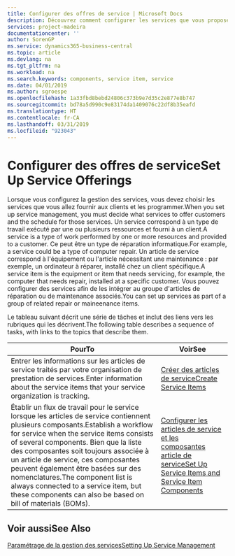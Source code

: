 ```yaml
---
title: Configurer des offres de service | Microsoft Docs
description: Découvrez comment configurer les services que vous proposez à vos clients.
services: project-madeira
documentationcenter: ''
author: SorenGP
ms.service: dynamics365-business-central
ms.topic: article
ms.devlang: na
ms.tgt_pltfrm: na
ms.workload: na
ms.search.keywords: components, service item, service
ms.date: 04/01/2019
ms.author: sgroespe
ms.openlocfilehash: 1a33fbd8bebd24806c373b9e7d35c2e877e8b747
ms.sourcegitcommit: bd78a5d990c9e83174da1409076c22df8b35eafd
ms.translationtype: HT
ms.contentlocale: fr-CA
ms.lasthandoff: 03/31/2019
ms.locfileid: "923043"
---
```

# <a name="set-up-service-offerings"></a><span data-ttu-id="c76f0-103">Configurer des offres de service</span><span class="sxs-lookup"><span data-stu-id="c76f0-103">Set Up Service Offerings</span></span>
<span data-ttu-id="c76f0-104">Lorsque vous configurez la gestion des services, vous devez choisir les services que vous allez fournir aux clients et les programmer.</span><span class="sxs-lookup"><span data-stu-id="c76f0-104">When you set up service management, you must decide what services to offer customers and the schedule for those services.</span></span> <span data-ttu-id="c76f0-105">Un service correspond à un type de travail exécuté par une ou plusieurs ressources et fourni à un client.</span><span class="sxs-lookup"><span data-stu-id="c76f0-105">A service is a type of work performed by one or more resources and provided to a customer.</span></span> <span data-ttu-id="c76f0-106">Ce peut être un type de réparation informatique.</span><span class="sxs-lookup"><span data-stu-id="c76f0-106">For example, a service could be a type of computer repair.</span></span> <span data-ttu-id="c76f0-107">Un article de service correspond à l'équipement ou l'article nécessitant une maintenance : par exemple, un ordinateur à réparer, installé chez un client spécifique.</span><span class="sxs-lookup"><span data-stu-id="c76f0-107">A service item is the equipment or item that needs servicing, for example, the computer that needs repair, installed at a specific customer.</span></span> <span data-ttu-id="c76f0-108">Vous pouvez configurer des services afin de les intégrer au groupe d'articles de réparation ou de maintenance associés.</span><span class="sxs-lookup"><span data-stu-id="c76f0-108">You can set up services as part of a group of related repair or maineenance items.</span></span>  
  
<span data-ttu-id="c76f0-109">Le tableau suivant décrit une série de tâches et inclut des liens vers les rubriques qui les décrivent.</span><span class="sxs-lookup"><span data-stu-id="c76f0-109">The following table describes a sequence of tasks, with links to the topics that describe them.</span></span>  
  
|<span data-ttu-id="c76f0-110">**Pour**</span><span class="sxs-lookup"><span data-stu-id="c76f0-110">**To**</span></span>|<span data-ttu-id="c76f0-111">**Voir**</span><span class="sxs-lookup"><span data-stu-id="c76f0-111">**See**</span></span>|  
|------------|-------------|  
|<span data-ttu-id="c76f0-112">Entrer les informations sur les articles de service traités par votre organisation de prestation de services.</span><span class="sxs-lookup"><span data-stu-id="c76f0-112">Enter information about the service items that your service organization is tracking.</span></span>|[<span data-ttu-id="c76f0-113">Créer des articles de service</span><span class="sxs-lookup"><span data-stu-id="c76f0-113">Create Service Items</span></span>](service-how-to-create-service-items.md)|  
|<span data-ttu-id="c76f0-114">Établir un flux de travail pour le service lorsque les articles de service contiennent plusieurs composants.</span><span class="sxs-lookup"><span data-stu-id="c76f0-114">Establish a workflow for service when the service items consists of several components.</span></span> <span data-ttu-id="c76f0-115">Bien que la liste des composantes soit toujours associée à un article de service, ces composantes peuvent également être basées sur des nomenclatures.</span><span class="sxs-lookup"><span data-stu-id="c76f0-115">The component list is always connected to a service item, but these components can also be based on bill of materials (BOMs).</span></span>|[<span data-ttu-id="c76f0-116">Configurer les articles de service et les composantes article de service</span><span class="sxs-lookup"><span data-stu-id="c76f0-116">Set Up Service Items and Service Item Components</span></span>](service-how-setup-service-items.md)|  
  
## <a name="see-also"></a><span data-ttu-id="c76f0-117">Voir aussi</span><span class="sxs-lookup"><span data-stu-id="c76f0-117">See Also</span></span>  
[<span data-ttu-id="c76f0-118">Paramétrage de la gestion des services</span><span class="sxs-lookup"><span data-stu-id="c76f0-118">Setting Up Service Management</span></span>](service-setup-service.md)   